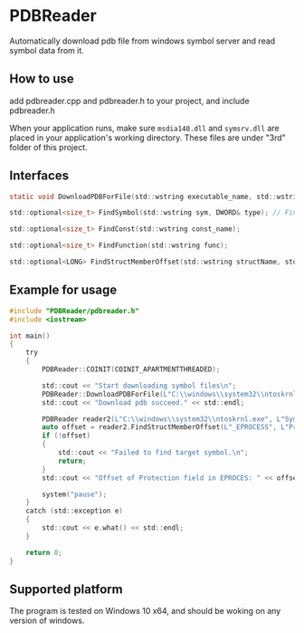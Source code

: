 # PDBReader

Automatically download pdb file from windows symbol server and read symbol data from it.

## How to use

add pdbreader.cpp and pdbreader.h to your project, and include pdbreader.h

When your application runs, make sure `msdia140.dll` and `symsrv.dll` are placed in your application's working directory. These files are under "3rd" folder of this project.

## Interfaces

```c
static void DownloadPDBForFile(std::wstring executable_name, std::wstring symbol_folder);

std::optional<size_t> FindSymbol(std::wstring sym, DWORD& type); // Find a global symbol by name and return its address and type

std::optional<size_t> FindConst(std::wstring const_name);

std::optional<size_t> FindFunction(std::wstring func);

std::optional<LONG> FindStructMemberOffset(std::wstring structName, std::wstring memberName);
```

## Example for usage

```c
#include "PDBReader/pdbreader.h"
#include <iostream>

int main() 
{
    try
    {
        PDBReader::COINIT(COINIT_APARTMENTTHREADED);

        std::cout << "Start downloading symbol files\n";
        PDBReader::DownloadPDBForFile(L"C:\\windows\\system32\\ntoskrnl.exe", L"Symbols");
        std::cout << "Download pdb succeed." << std::endl;

        PDBReader reader2(L"C:\\windows\\system32\\ntoskrnl.exe", L"Symbols");
        auto offset = reader2.FindStructMemberOffset(L"_EPROCESS", L"Protection");
        if (!offset)
        {
            std::cout << "Failed to find target symbol.\n";
            return;
        }
        std::cout << "Offset of Protection field in EPROCES: " << offset.value() << std::endl;

        system("pause");
    }
    catch (std::exception e)
    {
        std::cout << e.what() << std::endl;
    }

    return 0;
}
```

## Supported platform

The program is tested on Windows 10 x64, and should be woking on any version of windows.
